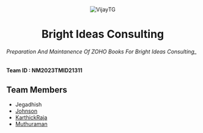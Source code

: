 <p align="center">
  <img src="https://graph.org/file/37cd67bab9bcd37f40a35.jpg" alt="VijayTG">
</p>
<h1 align="center">
  <b>Bright Ideas Consulting</b>
</h1>

###### Preparation And Maintanence Of ZOHO Books For Bright Ideas Consulting_ 


#### Team ID : NM2023TMID21311

## Team Members 

* Jegadhish
* [Johnson](https://github.com/Johnvirat)
* [KarthickRaja](https://github.com/karthickraja2404)
* [Muthuraman](https://github.com/muthuraman-04)
